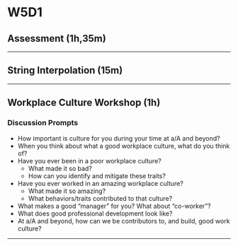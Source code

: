 # W5D1

## Assessment (1h,35m)

---

## String Interpolation (15m)

---

## Workplace Culture Workshop (1h)

### Discussion Prompts

- How important is culture for you during your time at a/A and beyond?
- When you think about what a good workplace culture, what do you think of?
- Have you ever been in a poor workplace culture?
  - What made it so bad?
  - How can you identify and mitigate these traits?
- Have you ever worked in an amazing workplace culture?
  - What made it so amazing?
  - What behaviors/traits contributed to that culture?
- What makes a good “manager” for you? What about “co-worker”?
- What does good professional development look like?
- At a/A and beyond, how can we be contributors to, and build, good work culture?

---
